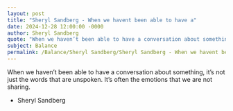 ```yaml
---
layout: post
title: "Sheryl Sandberg - When we havent been able to have a"
date: 2024-12-28 12:00:00 -0000
author: Sheryl Sandberg
quote: "When we haven’t been able to have a conversation about something, it’s not just the words that are unspoken. It’s often the emotions that we are not sharing."
subject: Balance
permalink: /Balance/Sheryl Sandberg/Sheryl Sandberg - When we havent been able to have a
---
```


When we haven’t been able to have a conversation about something, it’s not just the words that are unspoken. It’s often the emotions that we are not sharing.

- Sheryl Sandberg
